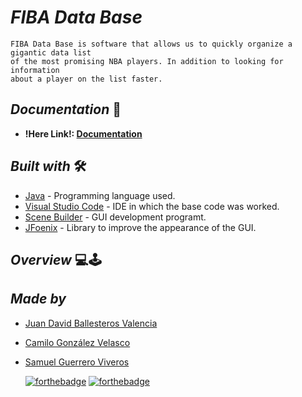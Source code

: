 # <b> _**FIBA Data Base**_ </b>

    FIBA Data Base is software that allows us to quickly organize a gigantic data list 
    of the most promising NBA players. In addition to looking for information 
    about a player on the list faster.

## <b> _Documentation_ </b> 📄

- **!Here Link!: [Documentation]()**


## <b> _Built with_ </b> 🛠️


+ [Java](https://www.java.com/es/) - Programming language used.
+ [Visual Studio Code](https://code.visualstudio.com/) - IDE in which the base code was worked.
+ [Scene Builder](https://gluonhq.com/products/scene-builder/) - GUI development programt.
+ [JFoenix](https://github.com/sshahine/JFoenix) - Library to improve the appearance of the GUI.

## <b> _Overview_ </b> 💻🕹️

## <b> _Made by_ </b>

+ [Juan David Ballesteros Valencia](https://github.com/JuanDavidBallesteros "J. David Ballesteros")
+ [Camilo González Velasco](https://github.com/camilogonzalez7424 "Camilo González")
+ [Samuel Guerrero Viveros](https://github.com/Samuelguerrero1184 "Samuel Guerrero")



  [![forthebadge](https://forthebadge.com/images/badges/made-with-java.svg)](https://forthebadge.com) 
  [![forthebadge](https://forthebadge.com/images/badges/built-with-love.svg)](https://forthebadge.com)
